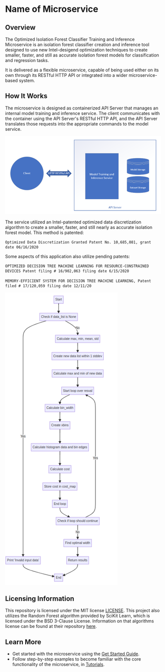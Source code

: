 # Name of Microservice

## Overview

The Optimized Isolation Forest Classifier Training and Inference Microservice is an isolation forest classifier creation and inference tool designed to use new Intel-desigend optimization techniques to create smaller, faster, and still as accurate isolation forest models for classification and regression tasks.

It is delivered as a flexible microservice, capable of being used either on its own through its RESTful HTTP API or integrated into a wider microservice-based system.

## How It Works

The microservice is designed as containerized API Server that manages an internal model training and inference service. The client communicates with the container using the API Server's RESTful HTTP API, and the API Server translates those requests into the appropriate commands to the model service.

![An image of the basic architecture of the microservice](images/simple-arch.png)

The service utilized an Intel-patented optimized data discretization algorithm to create a smaller, faster, and still nearly as accurate isolation forest model. This method is patented:  
```
Optimized Data Discretization Granted Patent No. 10,685,081, grant date 06/16/2020
```
Some aspects of this application also utilize pending patents: 
```
OPTIMIZED DECISION TREE MACHINE LEARNING FOR RESOURCE-CONSTRAINED DEVICES Patent filing # 16/902,063 filing date 6/15/2020

MEMORY-EFFICIENT SYSTEM FOR DECISION TREE MACHINE LEARNING, Patent filed # 17/120,059 filing date 12/11/20
```
![An image of the optimized data discretization algorithm](images/ODD_flowchart.png)

## Licensing Information
This repository is licensed under the MIT license [LICENSE](License.txt). This project also utilizes the Random Forest algorithm provided by SciKit Learn, which is licensed under the BSD 3-Clause License. Information on that algorithms license can be found at their repository [here](https://github.com/scikit-learn/scikit-learn/tree/main).

## Learn More

-   Get started with the microservice using the [Get Started
    Guide](get-started-guide.md).
-   Follow step-by-step examples to become familiar with the core
    functionality of the microservice, in [Tutorials](tutorials.md).
